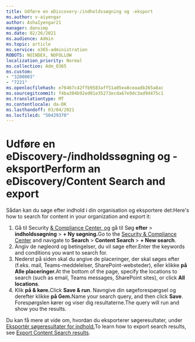 ```yaml
---
title: Udføre en eDiscovery-/indholdssøgning og -eksport
ms.author: v-aiyengar
author: AshaIyengar21
manager: dansimp
ms.date: 02/26/2021
ms.audience: Admin
ms.topic: article
ms.service: o365-administration
ROBOTS: NOINDEX, NOFOLLOW
localization_priority: Normal
ms.collection: Adm_O365
ms.custom:
- "3200003"
- "7221"
ms.openlocfilehash: e76467c42ffb9583aff51a05ea8ceaadb265a8ac
ms.sourcegitcommit: f4ba304b92ed01e35273ecda67e9dc3ad9d475c1
ms.translationtype: MT
ms.contentlocale: da-DK
ms.lasthandoff: 03/04/2021
ms.locfileid: "50429370"
---
```

# <a name="perform-an-ediscoverycontent-search-and-export"></a><span data-ttu-id="7a6b2-102">Udføre en eDiscovery-/indholdssøgning og -eksport</span><span class="sxs-lookup"><span data-stu-id="7a6b2-102">Perform an eDiscovery/Content Search and export</span></span>

<span data-ttu-id="7a6b2-103">Sådan kan du søge efter indhold i din organisation og eksportere det:</span><span class="sxs-lookup"><span data-stu-id="7a6b2-103">Here's how to search for content in your organization and export it:</span></span>

1. <span data-ttu-id="7a6b2-104">Gå til Security [& Compliance Center, og](https://go.microsoft.com/fwlink/?linkid=2086958) gå til Søg **efter**  >  **indholdssøgning**  >  **+ Ny søgning.**</span><span class="sxs-lookup"><span data-stu-id="7a6b2-104">Go to the [Security & Compliance Center](https://go.microsoft.com/fwlink/?linkid=2086958) and navigate to **Search** > **Content Search** > **+ New search**.</span></span>
1. <span data-ttu-id="7a6b2-105">Angiv de nøgleord og betingelser, du vil søge efter.</span><span class="sxs-lookup"><span data-stu-id="7a6b2-105">Enter the keywords and conditions you want to search for.</span></span>
1. <span data-ttu-id="7a6b2-106">Nederst på siden skal du angive de placeringer, der skal søges efter (f.eks. mail, Teams-meddelelser, SharePoint-websteder), eller klikke **på Alle placeringer.**</span><span class="sxs-lookup"><span data-stu-id="7a6b2-106">At the bottom of the page, specify the locations to search (such as email, Teams messages, SharePoint sites), or click **All locations**.</span></span>
1. <span data-ttu-id="7a6b2-107">Klik **på & køre.**</span><span class="sxs-lookup"><span data-stu-id="7a6b2-107">Click **Save & run**.</span></span> <span data-ttu-id="7a6b2-108">Navngive din søgeforespørgsel og derefter klikke **på Gem.**</span><span class="sxs-lookup"><span data-stu-id="7a6b2-108">Name your search query, and then click **Save**.</span></span> <span data-ttu-id="7a6b2-109">Forespørgslen kører og viser dig resultaterne.</span><span class="sxs-lookup"><span data-stu-id="7a6b2-109">The query will run and show you the results.</span></span>

<span data-ttu-id="7a6b2-110">Du kan få mere at vide om, hvordan du eksporterer søgeresultater, under [Eksportér søgeresultater for indhold.](https://go.microsoft.com/fwlink/?linkid=2102118)</span><span class="sxs-lookup"><span data-stu-id="7a6b2-110">To learn how to export search results, see [Export Content Search results](https://go.microsoft.com/fwlink/?linkid=2102118).</span></span>

